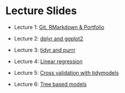 # Lecture Slides

-   Lecture 1: [Git, RMarkdown & Portfolio](lecture/lec1.html)

-   Lecture 2: [dplyr and
    ggplot2](https://issactoast.github.io/predictivemodeling-with-r/lecture/lec2.html)

-   Lecture 3: [tidyr and
    purrr](https://issactoast.github.io/predictivemodeling-with-r/lecture/lec3.html)

-   Lecture 4: [Linear
    regression](https://issactoast.github.io/predictivemodeling-with-r/lecture/lec4.html)

-   Lecture 5: [Cross validation with
    tidymodels](https://issactoast.github.io/predictivemodeling-with-r/lecture/lec5.html)

-   Lecture 6: [Tree based
    models](https://issactoast.github.io/predictivemodeling-with-r/lecture/lec6.html)
